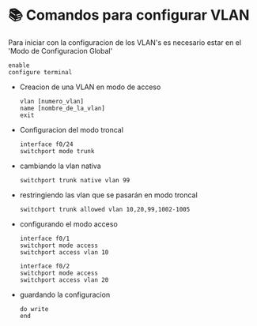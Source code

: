 # 📚 Comandos para configurar VLAN

Para iniciar con la configuracion de los VLAN's es necesario estar en el 'Modo de Configuracion Global'

```console
enable
configure terminal
```

* Creacion de una VLAN en modo de acceso

    ```console
    vlan [numero_vlan]
    name [nombre_de_la_vlan]
    exit
    ```

* Configuracion del modo troncal

    ```console
    interface f0/24
    switchport mode trunk
    ```

- cambiando la vlan nativa 
    ```console
    switchport trunk native vlan 99
    ```
 
- restringiendo las vlan que se pasarán en modo troncal
    ```console
    switchport trunk allowed vlan 10,20,99,1002-1005
    ```

- configurando el modo acceso

    ```console
    interface f0/1
    switchport mode access
    switchport access vlan 10

    interface f0/2
    switchport mode access
    switchport access vlan 20
    ```

- guardando la configuracion
    ```console
    do write
    end
    ```